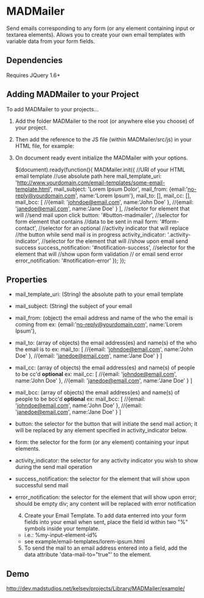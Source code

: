 MADMailer
=========

Send emails corresponding to any form (or any element containing input or textarea elements). 
Allows you to create your own email templates with variable data from your form fields.

Dependencies
--------------
Requires JQuery 1.6+


Adding MADMailer to your Project
--------------

To add MADMailer to your projects...

1) Add the folder MADMailer to the root (or anywhere else you choose) of your project.

2) Then add the reference to the JS file (within MADMailer/src/js) in your HTML file, for example:

    <script src="MADMailer/src/js/MADMailer.js" type="text/javascript"></script>

3) On document ready event initialize the MADMailer with your options.

    $(document).ready(function(){
  	    MADMailer.init({
  	    	//URI of your HTML email template
  	    	//use absolute path here
  	    	mail_template_uri: 'http://www.yourdomain.com/email-templates/some-email-template.html',
  	    	mail_subject: 'Lorem Ipsum Dolor',
  	    	mail_from: {email:'no-reply@yourdomain.com', name:'Lorem Ipsum'},
  	    	mail_to: [],
  	    	mail_cc: [],
  	    	mail_bcc: [
  	    			//{email: 'johndoe@email.com', name:'John Doe' },
  	    			//{email: 'janedoe@email.com', name:'Jane Doe' }
  	    	],
  	    	//selector for element that will 
  	    	//send mail upon click
  	    	button: '#button-madmailer',
  	    	//selector for form element that contains 
  	    	//data to be sent in mail
  	    	form: '#form-contact',
  	    	//selector for an optional
  	    	//activity indicator that will replace
  	    	//the button while send mail is in progress
  	    	activity_indicator: '.activity-indicator',
  	    	//selector for the element that will 
  	    	//show upon email send success
  	    	success_notification: '#notification-success',
  	    	//selector for the element that will 
  	    	//show upon form validation 
  	    	// or email send error
  	    	error_notification: '#notification-error'
  	    });
    });
    
    
Properties
--------------
- mail_template_uri:    (String) the absolute path to your email template
    
- mail_subject:     (String) the subject of your email
    
- mail_from:    (object) the email address and name of the who the email is coming from
ex: {email:'no-reply@yourdomain.com', name:'Lorem Ipsum'},
    
- mail_to: (array of objects) the email address(es) and name(s) of the who the email is to
ex: mail_to: [
  	   //{email: 'johndoe@email.com', name:'John Doe' },
  	   //{email: 'janedoe@email.com', name:'Jane Doe' }
]
  	    	
- mail_cc: (array of objects) the email address(es) and name(s) of people to be cc'd  **optional**
ex: mail_cc: [
  	    //{email: 'johndoe@email.com', name:'John Doe' },
  	    //{email: 'janedoe@email.com', name:'Jane Doe' }
]

- mail_bcc: (array of objects) the email address(es) and name(s) of people to be bcc'd  **optional**
ex: mail_bcc: [
  	    //{email: 'johndoe@email.com', name:'John Doe' },
  	    //{email: 'janedoe@email.com', name:'Jane Doe' }
]
  	    	
- button: the selector for the button that will initiate the send mail action; it will be replaced by any element specified in activity_indicator below. 
    
- form: the selector for the form (or any element) containing your input elements. 
    
- activity_indicator:  the selector for any activity indicator you wish to show during the send mail operation
    
- success_notification: the selector for the element that will show upon successful send mail
    
- error_notification: the selector for the element that will show upon error; should be empty div; any content will be replaced with error notification
    
    
    4) Create your Email Template.  To add data enterred into your form fields into your email when sent, place the field id within two "%" symbols inside your template.
    - i.e.: %my-input-element-id%
    - see example/email-templates/lorem-ipsum.html
    
    5) To send the mail to an email address entered into a field, add the data attribute 'data-mail-to="true"' to the element.

 
Demo
--------------
http://dev.madstudios.net/kelsey/projects/Library/MADMailer/example/
